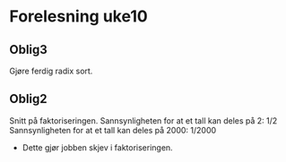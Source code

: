 # Forelesning uke10
## Oblig3
Gjøre ferdig radix sort.

## Oblig2
Snitt på faktoriseringen.
Sannsynligheten for at et tall kan deles på 2: 1/2
Sannsynligheten for at et tall kan deles på 2000: 1/2000
 - Dette gjør jobben skjev i faktoriseringen.
